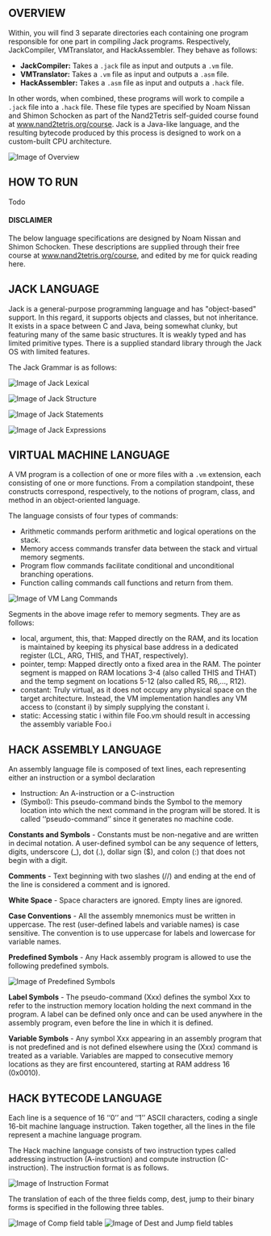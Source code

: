 ## OVERVIEW
Within, you will find 3 separate directories each containing one program responsible for one part in compiling Jack programs. Respectively, JackCompiler, VMTranslator, and HackAssembler. They behave as follows:

- **JackCompiler:** Takes a `.jack` file as input and outputs a `.vm` file.
- **VMTranslator:** Takes a `.vm` file as input and outputs a `.asm` file.
- **HackAssembler:** Takes a `.asm` file as input and outputs a `.hack` file.

In other words, when combined, these programs will work to compile a `.jack` file into a `.hack` file. These file types are specified by Noam Nissan and Shimon Schocken as part of the Nand2Tetris self-guided course found at www.nand2tetris.org/course. Jack is a Java-like language, and the resulting bytecode produced by this process is designed to work on a custom-built CPU architecture.  

![Image of Overview]( )

## HOW TO RUN
Todo

#### DISCLAIMER
The below language specifications are designed by Noam Nissan and Shimon Schocken. These descriptions are supplied through their free course at www.nand2tetris.org/course, and edited by me for quick reading here.

## JACK LANGUAGE
Jack is a general-purpose programming language and has "object-based" support. In this regard, it supports objects and classes, but not inheritance. It exists in a space between C and Java, being somewhat clunky, but featuring many of the same basic structures. It is weakly typed and has limited primitive types. There is a supplied standard library through the Jack OS with limited features. 

The Jack Grammar is as follows: 

![Image of Jack Lexical]( )

![Image of Jack Structure]( )

![Image of Jack Statements]( )

![Image of Jack Expressions]( )

## VIRTUAL MACHINE LANGUAGE
A VM program is a collection of one or more files with a `.vm` extension, each consisting of one or more  functions. From a compilation standpoint, these constructs correspond, respectively, to the notions of program, class, and method in an object-oriented language.

The language consists of four types of commands:
- Arithmetic commands perform arithmetic and logical operations on the stack.
- Memory access commands transfer data between the stack and virtual memory segments.
- Program flow commands facilitate conditional and unconditional branching operations.
- Function calling commands call functions and return from them.

![Image of VM Lang Commands]( )

Segments in the above image refer to memory segments. They are as follows:
- local, argument, this, that: Mapped directly on the RAM, and its location is maintained by keeping its physical base address in a dedicated register (LCL, ARG, THIS, and THAT,
respectively). 
- pointer, temp: Mapped directly onto a fixed area in the RAM. The pointer segment is mapped on RAM  locations 3-4 (also called THIS and THAT) and the temp segment on locations 5-12 (also called R5, R6,..., R12).
- constant: Truly virtual, as it does not occupy any physical space on the target architecture. Instead, the VM implementation handles any VM access to (constant i) by simply supplying the constant i.
- static: Accessing static i within file Foo.vm should result in accessing the assembly variable Foo.i

## HACK ASSEMBLY LANGUAGE
An assembly language file is composed of text lines, each representing either an instruction or a symbol declaration
- Instruction: An A-instruction or a C-instruction
- (Symbol): This pseudo-command binds the Symbol to the memory location into which the next command in the program will be stored. It is called ‘‘pseudo-command’’ since it generates no machine code.

**Constants and Symbols** - Constants must be non-negative and are written in decimal notation. A user-defined symbol can be any sequence of letters, digits, underscore (_), dot (.), dollar sign ($), and colon (:) that does not begin with a digit. 

**Comments** - Text beginning with two slashes (//) and ending at the end of the line is considered a comment and is ignored. 

**White Space** - Space characters are ignored. Empty lines are ignored. 

**Case Conventions** - All the assembly mnemonics must be written in uppercase. The rest (user-defined labels and variable names) is case sensitive. The convention is to use uppercase for labels and lowercase for variable names.

**Predefined Symbols** - Any Hack assembly program is allowed to use the following predefined symbols.

![Image of Predefined Symbols]( )

**Label Symbols** - The pseudo-command (Xxx) defines the symbol Xxx to refer to the instruction memory location holding the next command in the program. A label can be defined only once and can be used anywhere in the assembly program, even before the line in which it is defined.

**Variable Symbols** - Any symbol Xxx appearing in an assembly program that is not predefined and is not defined elsewhere using the (Xxx) command is treated as a variable. Variables are mapped to consecutive memory locations as they are first encountered, starting at RAM address 16 (0x0010).

## HACK BYTECODE LANGUAGE
Each line is a sequence of 16 ‘‘0’’ and ‘‘1’’ ASCII characters, coding a single 16-bit machine language instruction. Taken together, all the lines in the file represent a machine language program.

The Hack machine language consists of two instruction types called addressing instruction (A-instruction) and compute instruction (C-instruction). The instruction format is as follows.

![Image of Instruction Format]( )

The translation of each of the three fields comp, dest, jump to their binary forms is specified in the following three tables.

![Image of Comp field table]( )
![Image of Dest and Jump field tables]( )